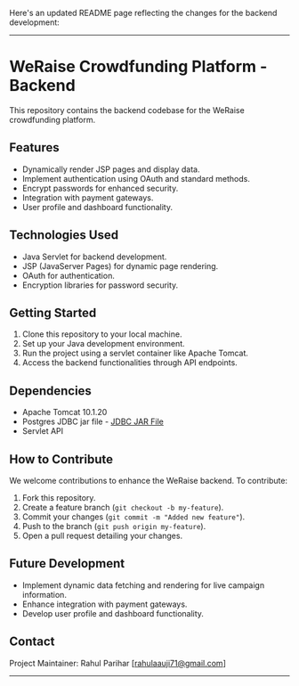 Here's an updated README page reflecting the changes for the backend development:

---

# WeRaise Crowdfunding Platform - Backend

This repository contains the backend codebase for the WeRaise crowdfunding platform.

## Features

- Dynamically render JSP pages and display data.
- Implement authentication using OAuth and standard methods.
- Encrypt passwords for enhanced security.
- Integration with payment gateways.
- User profile and dashboard functionality.

## Technologies Used

- Java Servlet for backend development.
- JSP (JavaServer Pages) for dynamic page rendering.
- OAuth for authentication.
- Encryption libraries for password security.

## Getting Started

1. Clone this repository to your local machine.
2. Set up your Java development environment.
3. Run the project using a servlet container like Apache Tomcat.
4. Access the backend functionalities through API endpoints.

## Dependencies

- Apache Tomcat 10.1.20
- Postgres JDBC jar file - <a href="https://jdbc.postgresql.org/download/">JDBC JAR File</a>
- Servlet API

## How to Contribute

We welcome contributions to enhance the WeRaise backend. To contribute:

1. Fork this repository.
2. Create a feature branch (`git checkout -b my-feature`).
3. Commit your changes (`git commit -m "Added new feature"`).
4. Push to the branch (`git push origin my-feature`).
5. Open a pull request detailing your changes.

## Future Development

- Implement dynamic data fetching and rendering for live campaign information.
- Enhance integration with payment gateways.
- Develop user profile and dashboard functionality.

## Contact

Project Maintainer: Rahul Parihar [rahulaauji71@gmail.com]

---